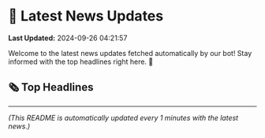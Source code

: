 # 📰 Latest News Updates
**Last Updated:** 2024-09-26 04:21:57

Welcome to the latest news updates fetched automatically by our bot! Stay informed with the top headlines right here. 🚀

## 🗞️ Top Headlines

---
*(This README is automatically updated every 1 minutes with the latest news.)*
